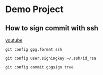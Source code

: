 # Demo Project

## How to sign commit with ssh

[youtube](https://www.youtube.com/watch?v=IrK83nKi8HA)


```
git config gpg.format ssh
```

```
git config user.signingkey ~/.ssh/id_rsa
```

```
git config commit.gpgsign true
```
